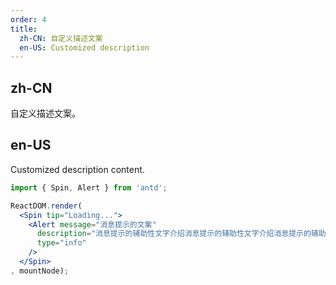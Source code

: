 ```yaml
---
order: 4
title:
  zh-CN: 自定义描述文案
  en-US: Customized description
---
```


## zh-CN

自定义描述文案。

## en-US

Customized description content.

````jsx
import { Spin, Alert } from 'antd';

ReactDOM.render(
  <Spin tip="Loading...">
    <Alert message="消息提示的文案"
      description="消息提示的辅助性文字介绍消息提示的辅助性文字介绍消息提示的辅助性文字介绍"
      type="info"
    />
  </Spin>
, mountNode);
````
